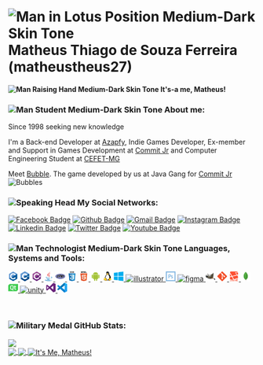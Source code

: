 # <img src="https://raw.githubusercontent.com/Tarikul-Islam-Anik/Animated-Fluent-Emojis/master/Emojis/People%20with%20activities/Man%20in%20Lotus%20Position%20Medium-Dark%20Skin%20Tone.png" alt="Man in Lotus Position Medium-Dark Skin Tone" width="35" height="35" /> Matheus Thiago de Souza Ferreira (matheustheus27)
#### <img src="https://raw.githubusercontent.com/Tarikul-Islam-Anik/Animated-Fluent-Emojis/master/Emojis/People%20with%20activities/Man%20Raising%20Hand%20Medium-Dark%20Skin%20Tone.png" alt="Man Raising Hand Medium-Dark Skin Tone" width="20" height="20" /> It's-a me, Matheus!

### <img src="https://raw.githubusercontent.com/Tarikul-Islam-Anik/Animated-Fluent-Emojis/master/Emojis/People%20with%20professions/Man%20Student%20Medium-Dark%20Skin%20Tone.png" alt="Man Student Medium-Dark Skin Tone" width="20" height="20" /> About me:
Since 1998 seeking new knowledge

I'm a Back-end Developer at [Azapfy](https://www.azapfy.com.br/), Indie Games Developer, Ex-member and Support in Games Development at [Commit Jr](https://commitjr.com/) and Computer Engineering Student at [CEFET-MG](https://www.cefetmg.br/)

Meet [Bubble](https://play.google.com/store/apps/details?id=com.commitjr.Bubble). The game developed by us at Java Gang for [Commit Jr](https://commitjr.com/) <img src="https://raw.githubusercontent.com/Tarikul-Islam-Anik/Animated-Fluent-Emojis/master/Emojis/Symbols/Bubbles.png" alt="Bubbles" width="20" height="20" />

### <img src="https://raw.githubusercontent.com/Tarikul-Islam-Anik/Animated-Fluent-Emojis/master/Emojis/People/Speaking%20Head.png" alt="Speaking Head" width="20" height="20" /> My Social Networks:
[![Facebook Badge](https://img.shields.io/badge/-Facebook-0000CD?style=flat&labelColor=0000CD&logo=facebook&logoColor=white&link=https://www.facebook.com/matheustheus27)](https://www.facebook.com/matheustheus27)
[![Github Badge](https://img.shields.io/badge/-Github-0000CD?style=flat&labelColor=0000CD&logo=Github&logoColor=white&link=https://github.com/matheustheus27)](https://github.com/matheustheus27)
[![Gmail Badge](https://img.shields.io/badge/-Gmail-0000CD?style=flat&labelColor=0000CD&logo=gmail&logoColor=white&link=mailto:matheustheus27@gmail.com)](mailto:matheustheus27@gmail.com)
[![Instagram Badge](https://img.shields.io/badge/-Instagram-0000CD?style=flat&labelColor=0000CD&logo=instagram&logoColor=white&link=https://www.instagram.com/matheustheus27/)](https://www.instagram.com/matheustheus27/)
[![Linkedin Badge](https://img.shields.io/badge/-LinkedIn-0000CD?style=flat&labelColor=0000CD&logo=Linkedin&logoColor=white&link=https://www.linkedin.com/in/matheusthiago/)](https://www.linkedin.com/in/matheusthiago/)
[![Twitter Badge](https://img.shields.io/badge/-Twitter-0000CD?style=flat&labelColor=0000CD&logo=twitter&logoColor=white&link=https://twitter.com/matheustheus27)](https://twitter.com/matheustheus27)
[![Youtube Badge](https://img.shields.io/badge/-YouTube-0000CD?style=flat&labelColor=0000CD&logo=youtube&logoColor=white&link=https://www.youtube.com/@matheustheus27)](https://www.youtube.com/@matheustheus27)


<h3 align="left"><img src="https://raw.githubusercontent.com/Tarikul-Islam-Anik/Animated-Fluent-Emojis/master/Emojis/People%20with%20professions/Man%20Technologist%20Medium-Dark%20Skin%20Tone.png" alt="Man Technologist Medium-Dark Skin Tone" width="20" height="20" /> Languages, Systems and Tools:</h3>
<p align="left"> <a href="https://www.cprogramming.com/" target="_blank"> <img src="https://raw.githubusercontent.com/devicons/devicon/master/icons/c/c-original.svg" alt="c" width="20" height="20"/> </a> <a href="https://www.w3schools.com/cpp/" target="_blank"> <img src="https://raw.githubusercontent.com/devicons/devicon/master/icons/cplusplus/cplusplus-original.svg" alt="c++" width="20" height="20"/> </a> <a href="https://www.w3schools.com/cs/" target="_blank"> <img src="https://raw.githubusercontent.com/devicons/devicon/master/icons/csharp/csharp-original.svg" alt="csharp" width="20" height="20"/> </a> <a href="https://www.java.com" target="_blank"> <img src="https://raw.githubusercontent.com/devicons/devicon/master/icons/java/java-original.svg" alt="java" width="20" height="20"/> </a> <a href="https://www.php.net" target="_blank"> <img src="https://raw.githubusercontent.com/devicons/devicon/master/icons/php/php-original.svg" alt="php" width="20" height="20"/> </a> <a href="https://www.w3schools.com/css/" target="_blank"> <img src="https://raw.githubusercontent.com/devicons/devicon/master/icons/css3/css3-original-wordmark.svg" alt="css3" width="20" height="20"/> <a href="https://www.w3.org/html/" target="_blank"> <img src="https://raw.githubusercontent.com/devicons/devicon/master/icons/html5/html5-original-wordmark.svg" alt="html5" width="20" height="20"/> </a> <a href="https://www.android.com/" target="_blank"> <img src="https://raw.githubusercontent.com/devicons/devicon/master/icons/android/android-original.svg" alt="android" width="20" height="20"/> </a> <a href="https://www.linux.org/" target="_blank"> <img src="https://raw.githubusercontent.com/devicons/devicon/master/icons/linux/linux-original.svg" alt="linux" width="20" height="20"/> </a> <a href="https://www.microsoft.com/windows/" target="_blank"> <img src="https://raw.githubusercontent.com/devicons/devicon/master/icons/windows8/windows8-original.svg" alt="windows" width="20" height="20"/> </a> <a href="https://www.adobe.com/in/products/illustrator.html" target="_blank"> <img src="https://www.vectorlogo.zone/logos/adobe_illustrator/adobe_illustrator-icon.svg" alt="illustrator" width="20" height="20"/> </a> <a href="https://www.photoshop.com/en" target="_blank"> <img src="https://raw.githubusercontent.com/devicons/devicon/master/icons/photoshop/photoshop-line.svg" alt="photoshop" width="20" height="20"/> </a> <a href="https://www.figma.com/" target="_blank"> <img src="https://www.vectorlogo.zone/logos/figma/figma-icon.svg" alt="figma" width="20" height="20"/> </a> <a href="https://www.gimp.org/" target="_blank"> <img src="https://raw.githubusercontent.com/devicons/devicon/master/icons/gimp/gimp-original.svg" alt="gimp" width="20" height="20"/> </a> <a href="https://git-scm.com/" target="_blank"> <img src="https://raw.githubusercontent.com/devicons/devicon/master/icons/git/git-original.svg" alt="git" width="20" height="20"/> <a href="https://laravel.com/" target="_blank"> <img src="https://raw.githubusercontent.com/devicons/devicon/master/icons/laravel/laravel-plain-wordmark.svg" alt="laravel" width="20" height="20"/> </a> </a> <a href="https://www.mongodb.com/" target="_blank"> <img src="https://raw.githubusercontent.com/devicons/devicon/master/icons/mongodb/mongodb-original.svg" alt="mongodb" width="20" height="20"/> </a> <a href="https://www.qt.io/" target="_blank"> <img src="https://raw.githubusercontent.com/devicons/devicon/master/icons/qt/qt-original.svg" alt="qt" width="20" height="20"/> </a> <a href="https://unity.com/" target="_blank"> <img src="https://www.vectorlogo.zone/logos/unity3d/unity3d-icon.svg" alt="unity" width="20" height="20"/> </a> <a href="https://visualstudio.microsoft.com/" target="_blank"> <img src="https://raw.githubusercontent.com/devicons/devicon/master/icons/visualstudio/visualstudio-plain.svg" alt="vs" width="20" height="20"/> </a> <a href="https://code.visualstudio.com/" target="_blank"> <img src="https://raw.githubusercontent.com/devicons/devicon/master/icons/vscode/vscode-original.svg" alt="vscode" width="20" height="20"/> </a> </p>


<br>
 <h3 align="left"> <img src="https://raw.githubusercontent.com/Tarikul-Islam-Anik/Animated-Fluent-Emojis/master/Emojis/Activities/Military%20Medal.png" alt="Military Medal" width="20" height="20" /> GitHub Stats:</h3>
<a href="https://github-profile-trophy.vercel.app/?username=matheustheus27&theme=dark_dimmed">
<img align="center" height="132" src="https://github-profile-trophy.vercel.app/?username=matheustheus27&theme=darkhub&no-frame=true&row=1&no-bg=true"/>
</a>
<br>
<a href="https://github-readme-stats.vercel.app/api?username=matheustheus27&layout=compact&theme=github_dark&show_icons=true">
 <img align="center" height="150" src="https://github-readme-stats.vercel.app/api?username=matheustheus27&layout=compact&theme=github_dark&show_icons=true"/>
</a>  

<a href="https://github-readme-stats.vercel.app/api/top-langs/?username=matheustheus27&layout=compact&theme=github_dark&show_icons=true">
 <img align="center" height="150" src="https://github-readme-stats.vercel.app/api/top-langs/?username=matheustheus27&layout=compact&theme=github_dark&show_icons=true"/>
</a>

<a alt="It's Me, Matheus!" href="https://github.com/matheustheus27/matheustheus27/blob/main/Pixel-Art.gif">
 <img align="center" height="150" alt="It's Me, Matheus!" src="https://github.com/matheustheus27/matheustheus27/blob/main/Pixel-Art.gif"/>
</a>
